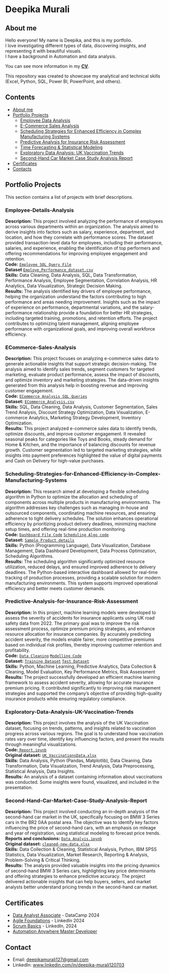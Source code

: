 # Deepika Murali
## About me
Hello everyone! My name is Deepika, and this is my portfolio.<br>
I love investigating different types of data, discovering insights, and representing it with beautiful visuals.<br>
I have a background in Automation and data analysis.<br>

You can see more information in my [**CV**](https://github.com/Deepikamurali07/Main/blob/main/CV_Deepika%20Murali.pdf).

This repository was created to showcase my analytical and technical skills (Excel, Python, SQL, Power BI, PowerPoint, and others).
## Contents
* [About me](#about-me)
* [Portfolio Projects](#portfolio-projects)
  - [Employee Data Analysis](#Employee-Details-Analysis)
  - [E-Commerce Sales Analysis](#ECommerce-Sales-Analysis)
  - [Scheduling Strategies for Enhanced Efficiency in Complex Manufacturing Systems](#Scheduling-Strategies-for-Enhanced-Efficiency-in-Complex-Manufacturing-Systems) 
  - [Predictive Analysis for Insurance Risk Assessment](#Predictive-Analysis-for-Insurance-Risk-Assessment)
  - [Time Forecasting & Statistical Modeling](#Time-Forecasting-&-Statistical-Modeling)
  - [Exploratory Data Analysis: UK Vaccination Trends](#Exploratory-Data-Analysis-UK-Vaccination-Trends)
  - [Second-Hand Car Market Case Study Analysis Report](#Second-Hand-Car-Market-Case-Study-Analysis-Report)
* [Certificates](#certificates)
* [Contacts](#contacts)
## Portfolio Projects
This section contains a list of projects with brief descriptions.
### Employee-Details-Analysis
**Description:** This project involved analyzing the performance of employees across various departments within an organization. The analysis aimed to derive insights into factors such as salary, experience, department, and location, and how they correlate with performance scores. The dataset provided transaction-level data for employees, including their performance, salaries, and experience, enabling the identification of top performers and offering recommendations for improving employee engagement and retention.<br>
**Code:** <a href = "https://github.com/Deepikamurali07/Main/blob/main/SQL/Employee%20Data%20Analysis/SQLQuery_Emp.sql">
  <code>Employee SQL Query File</code></a><br>
**Dataset** <a href = "https://github.com/Deepikamurali07/Main/blob/main/SQL/Employee%20Data%20Analysis/Employe_Performance_dataset.csv">
 <code>Employe_Performance_dataset.csv</code></a><br>
**Skills:** Data Cleaning, Data Analysis, SQL, Data Transformation, Performance Analysis, Employee Segmentation, Correlation Analysis, HR Analytics, Data Visualization, Strategic Decision Making.<br>
**Results:** The analysis identified key drivers of employee performance, helping the organization understand the factors contributing to high performance and areas needing improvement. Insights such as the impact of experience on performance, departmental variations, and the salary-performance relationship provide a foundation for better HR strategies, including targeted training, promotions, and retention efforts. The project contributes to optimizing talent management, aligning employee performance with organizational goals, and improving overall workforce efficiency.
### ECommerce-Sales-Analysis
**Description:** This project focuses on analyzing e-commerce sales data to generate actionable insights that support strategic decision-making. The analysis aimed to identify sales trends, segment customers for targeted marketing, evaluate product performance, assess the impact of discounts, and optimize inventory and marketing strategies. The data-driven insights generated from this analysis help in boosting revenue and improving customer engagement.<br>
**Code:** <a href = "https://github.com/Deepikamurali07/Main/blob/main/SQL/E-Commerce%20Sales%20Analysis/Ecommerce_AnalysisCode.sql">
  <code>ECommerce Analysis SQL Queries</code></a><br>
**Dataset:** <a href = "https://github.com/Deepikamurali07/Main/blob/main/SQL/E-Commerce%20Sales%20Analysis/ecommerce_dataset_updated.csv">
  <code>ECommerce_Analysis.csv</code></a><br>
**Skills:** SQL, Data Cleaning, Data Analysis, Customer Segmentation, Sales Trend Analysis, Discount Strategy Optimization, Data Visualization, E-commerce Analytics, Marketing Strategy Development, Inventory Optimization.<br>
**Results:** This project analyzed e-commerce sales data to identify trends, optimize discounts, and improve customer engagement. It revealed seasonal peaks for categories like Toys and Books, steady demand for Home & Kitchen, and the importance of balancing discounts for revenue growth. Customer segmentation led to targeted marketing strategies, while insights into payment preferences highlighted the value of digital payments and Cash on Delivery for high-value purchases.
### Scheduling-Strategies-for-Enhanced-Efficiency-in-Complex-Manufacturing-Systems
**Description:** This research aimed at developing a flexible scheduling algorithm in Python to optimize the allocation and scheduling of components across multiple products in manufacturing environments. The algorithm addresses key challenges such as managing in-house and outsourced components, coordinating machine resources, and ensuring adherence to tight delivery schedules. The solution enhances operational efficiency by prioritizing product delivery deadlines, minimizing machine setup times, and offering real-time production monitoring.<br>
**Code:** <a href = "https://github.com/Deepikamurali07/Main/blob/main/Python/Scheduling%20Strategies%20for%20Enhanced%20Efficiency%20in%20Complex%20Manufacturing%20Systems/ADDDELETE_1_Excel.py">
  <code>Dashboard File Code</code></a> <a href = "https://github.com/Deepikamurali07/Main/blob/main/Python/Scheduling%20Strategies%20for%20Enhanced%20Efficiency%20in%20Complex%20Manufacturing%20Systems/Allocation_check_Excel.py"> 
  <code>Scheduling Algo code</code></a><br>
**Dataset:** <a href = "https://github.com/Deepikamurali07/Main/blob/main/Python/Scheduling%20Strategies%20for%20Enhanced%20Efficiency%20in%20Complex%20Manufacturing%20Systems/Product%20Details_v2.xlsx">
  <code>Sample Product details</code></a><br>
**Skills:** Python (Programming Language), Data Visualization, Database Management, Data Dashboard Development, Data Process Optimization, Scheduling Algorithms.<br>
**Results:** The scheduling algorithm significantly optimized resource utilization, reduced delays, and ensured improved adherence to delivery deadlines. The Python-based interactive dashboard allowed for real-time tracking of production processes, providing a scalable solution for modern manufacturing environments. This system supports improved operational efficiency and better meets customer demands.
### Predictive-Analysis-for-Insurance-Risk-Assessment
**Description:** In this project, machine learning models were developed to assess the severity of accidents for insurance applicants using UK road safety data from 2022. The primary goal was to improve the risk assessment process, optimize premium pricing strategies, and enhance resource allocation for insurance companies. By accurately predicting accident severity, the models enable fairer, more competitive premiums based on individual risk profiles, thereby improving customer retention and profitability.<br>
**Code:** <a href = "https://github.com/Deepikamurali07/Main/blob/main/Python/Predictive%20Analysis%20for%20Risk%20Assessment/Analysis_DataCleaning.ipynb">
  <code>Data Cleaning</code></a> <a href = "https://github.com/Deepikamurali07/Main/blob/main/Python/Predictive%20Analysis%20for%20Risk%20Assessment/Modelling.ipynb">
  <code>Modelling Code</code></a><br>
**Dataset:** <a href = "https://github.com/Deepikamurali07/Main/blob/main/Python/Predictive%20Analysis%20for%20Risk%20Assessment/trainset_BD.csv">
  <code>Training Dataset</code></a> <a href = "https://github.com/Deepikamurali07/Main/blob/main/Python/Predictive%20Analysis%20for%20Risk%20Assessment/testset_BD.csv">
  <code>Test Dataset</code></a><br>
**Skills:** Python, Machine Learning, Predictive Analytics, Data Collection & Cleaning, Model Evaluation, Key Performance Metrics, Risk Assessment<br>
**Results:** The project successfully developed an efficient machine learning framework to assess accident severity, allowing for accurate insurance premium pricing. It contributed significantly to improving risk management strategies and supported the company’s objective of providing high-quality insurance products while ensuring regulatory compliance.
### Exploratory-Data-Analysis-UK-Vaccination-Trends
**Description:** This project involves the analysis of the UK Vaccination dataset, focusing on trends, patterns, and insights related to vaccination progress across various regions. The goal is to understand how vaccination rates vary over time, identify key influencing factors, and present the results through meaningful visualizations.<br>
**Code:**<a href = "https://github.com/Deepikamurali07/Main/blob/main/Python/UK%20Vaccination%20Data%20Analysis/Report.ipynb">
  <code>Report.ipynb</code></a><br>
**Original dataset:** <a href = "https://github.com/Deepikamurali07/Main/blob/main/Python/UK%20Vaccination%20Data%20Analysis/UK_VaccinationsData.xlsx">
  <code>UK_VaccinationsData.xlsx</code></a><br>
**Skills:** Data Analysis, Python (Pandas, Matplotlib), Data Cleaning, Data Transformation, Data Visualization, Trend Analysis, Data Preprocessing, Statistical Analysis, Data Insights.<br>
**Results:** An analysis of a dataset containing information about vaccinations was conducted. Some insights were found, visualized, and included in the presentation.
### Second-Hand-Car-Market-Case-Study-Analysis-Report
**Description:** This project involved conducting an in-depth analysis of the second-hand car market in the UK, specifically focusing on BMW 3 Series cars in the BR2 0AA postal area. The objective was to identify key factors influencing the price of second-hand cars, with an emphasis on mileage and year of registration, using statistical modeling to forecast price trends.<br>
**Reports and conclusions:** <a href = "https://github.com/Deepikamurali07/Main/blob/main/Python/Second%20Hand%20Car%20Analysis/Data_mining_v0.2.ipynb">
  <code>Data Analyis.ipynb</code></a> <br>
**Original dataset:** <a href = "https://github.com/Deepikamurali07/Main/blob/main/Python/Second%20Hand%20Car%20Analysis/cleaned_data_new.xlsx">
  <code>cleaned-new-data.xlsx</code></a><br>
**Skills:** Data Collection & Cleaning, Statistical Analysis, Python, IBM SPSS Statistics, Data Visualization, Market Research, Reporting & Analysis, Problem-Solving & Critical Thinking.<br>
**Results:** The analysis provided valuable insights into the pricing dynamics of second-hand BMW 3 Series cars, highlighting key price determinants and offering strategies to enhance predictive accuracy. The project delivered actionable insights that can help buyers, sellers, and market analysts better understand pricing trends in the second-hand car market. 
## Certificates
* [Data Analyst Associate](https://github.com/Deepikamurali07/Main/blob/main/Certifications/Data%20Analyst%20Associate.pdf) - DataCamp 2024
* [Agile Foundations](https://github.com/Deepikamurali07/Main/blob/main/Certifications/Agile%20Foundations.pdf) - LinkedIn 2024
* [Scrum Basics](https://github.com/Deepikamurali07/Main/blob/main/Certifications/Scrum%20Basics.pdf) - LinkedIn, 2024
* [Automation Anywhere Master Developer](https://github.com/Deepikamurali07/Main/blob/main/Certifications/AA%20Master%20certificate.pdf)
## Contact
* Email: deepikamurali127@gmail.com
* LinkedIn: www.linkedin.com/in/deepika-murali120703
